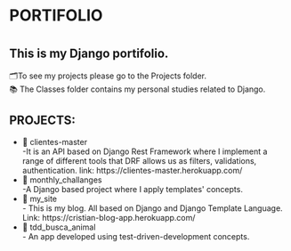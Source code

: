 
<h1>PORTIFOLIO<h1>

<h2>This is my Django portifolio.</h2>  
🗂️To see my projects please go to the Projects folder.<br> 
📚 The Classes folder contains my personal studies related to Django.<br>
<h2>PROJECTS:</h2>

<ul>
    <li>💼 clientes-master<br>-It is an API based on Django Rest Framework where I implement a range of different 
    tools that DRF allows us as filters, validations, authentication. link: https://clientes-master.herokuapp.com/</li>
    <li>📅 monthly_challanges<br>-A Django based project where I apply templates' concepts.</li>
    <li>📘 my_site<br>- This is my blog. All based on Django and Django Template Language. Link: https://cristian-blog-app.herokuapp.com/</li>
    <li>🔄 tdd_busca_animal<br>- An app developed using test-driven-development concepts.</li>
</ul>